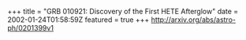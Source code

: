 +++
title = "GRB 010921: Discovery of the First HETE Afterglow"
date = 2002-01-24T01:58:59Z
featured = true
+++
http://arxiv.org/abs/astro-ph/0201399v1